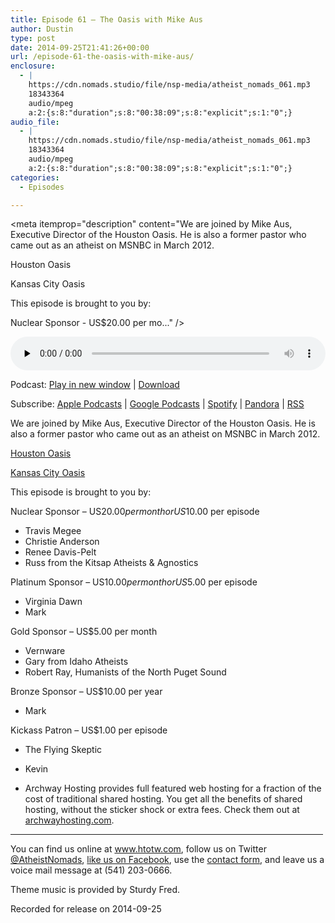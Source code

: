```yaml
---
title: Episode 61 – The Oasis with Mike Aus
author: Dustin
type: post
date: 2014-09-25T21:41:26+00:00
url: /episode-61-the-oasis-with-mike-aus/
enclosure:
  - |
    https://cdn.nomads.studio/file/nsp-media/atheist_nomads_061.mp3
    18343364
    audio/mpeg
    a:2:{s:8:"duration";s:8:"00:38:09";s:8:"explicit";s:1:"0";}
audio_file:
  - |
    https://cdn.nomads.studio/file/nsp-media/atheist_nomads_061.mp3
    18343364
    audio/mpeg
    a:2:{s:8:"duration";s:8:"00:38:09";s:8:"explicit";s:1:"0";}
categories:
  - Episodes

---
```

<div itemscope itemtype="http://schema.org/AudioObject">
  <meta itemprop="name" content="Episode 61 &#8211; The Oasis with Mike Aus" />
  
  <meta itemprop="uploadDate" content="2014-09-25T15:41:26-06:00" />
  
  <meta itemprop="encodingFormat" content="audio/mpeg" />
  
  <meta itemprop="duration" content="PT38M09S" />
  
  <meta itemprop="description" content="We are joined by Mike Aus, Executive Director of the Houston Oasis. He is also a former pastor who came out as an atheist on MSNBC in March 2012.

Houston Oasis

Kansas City Oasis

This episode is brought to you by:

Nuclear Sponsor - US$20.00 per mo..." />
  
  <meta itemprop="contentUrl" content="https://dts.podtrac.com/redirect.mp3/cdn.nomads.studio/file/nsp-media/atheist_nomads_061.mp3" />
  
  <meta itemprop="contentSize" content="17.5" />
  </p> 
  
  <div class="powerpress_player" id="powerpress_player_8316">
    <audio class="wp-audio-shortcode" id="audio-5177-60" preload="none" style="width: 100%;" controls="controls"><source type="audio/mpeg" src="https://dts.podtrac.com/redirect.mp3/cdn.nomads.studio/file/nsp-media/atheist_nomads_061.mp3?_=60" /><a href="https://dts.podtrac.com/redirect.mp3/cdn.nomads.studio/file/nsp-media/atheist_nomads_061.mp3">https://dts.podtrac.com/redirect.mp3/cdn.nomads.studio/file/nsp-media/atheist_nomads_061.mp3</a></audio>
  </div>
</div>

<p class="powerpress_links powerpress_links_mp3">
  Podcast: <a href="https://dts.podtrac.com/redirect.mp3/cdn.nomads.studio/file/nsp-media/atheist_nomads_061.mp3" class="powerpress_link_pinw" target="_blank" title="Play in new window" onclick="return powerpress_pinw('https://htotw.com/?powerpress_pinw=5177-podcast');" rel="nofollow">Play in new window</a> | <a href="https://dts.podtrac.com/redirect.mp3/cdn.nomads.studio/file/nsp-media/atheist_nomads_061.mp3" class="powerpress_link_d" title="Download" rel="nofollow" download="atheist_nomads_061.mp3">Download</a>
</p>

<p class="powerpress_links powerpress_subscribe_links">
  Subscribe: <a href="https://podcasts.apple.com/us/podcast/humanists-take-on-the-world/id530050098?mt=2&ls=1" class="powerpress_link_subscribe powerpress_link_subscribe_itunes" target="_blank" title="Subscribe on Apple Podcasts" rel="nofollow">Apple Podcasts</a> | <a href="https://www.google.com/podcasts?feed=aHR0cDovL2F0aGVpc3Rub21hZHMubGlic3luLmNvbS9yc3M%3D" class="powerpress_link_subscribe powerpress_link_subscribe_googleplay" target="_blank" title="Subscribe on Google Podcasts" rel="nofollow">Google Podcasts</a> | <a href="https://open.spotify.com/show/3LzK2xZGike6Tc1GEMtMbr?si=LieN9SNuTpq96smuaUsH8A" class="powerpress_link_subscribe powerpress_link_subscribe_spotify" target="_blank" title="Subscribe on Spotify" rel="nofollow">Spotify</a> | <a href="https://www.pandora.com/podcast/atheist-nomads/PC:10122?corr=62071012&part=ug" class="powerpress_link_subscribe powerpress_link_subscribe_pandora" target="_blank" title="Subscribe on Pandora" rel="nofollow">Pandora</a> | <a href="https://htotw.com/feed/podcast/" class="powerpress_link_subscribe powerpress_link_subscribe_rss" target="_blank" title="Subscribe via RSS" rel="nofollow">RSS</a>
</p>

We are joined by Mike Aus, Executive Director of the Houston Oasis. He is also a former pastor who came out as an atheist on MSNBC in March 2012.

<a href="http://www.houstonoasis.org/wp/" target="_blank" rel="noopener">Houston Oasis</a>

<a href="http://www.kcoasis.org/" target="_blank" rel="noopener">Kansas City Oasis</a>

This episode is brought to you by:

Nuclear Sponsor &#8211; US$20.00 per month or US$10.00 per episode  
* Travis Megee  
* Christie Anderson  
* Renee Davis-Pelt  
* Russ from the Kitsap Atheists & Agnostics

Platinum Sponsor – US$10.00 per month or US$5.00 per episode  
* Virginia Dawn  
* Mark

Gold Sponsor – US$5.00 per month  
* Vernware  
* Gary from Idaho Atheists  
* Robert Ray, Humanists of the North Puget Sound

Bronze Sponsor &#8211; US$10.00 per year  
* Mark

Kickass Patron &#8211; US$1.00 per episode  
* The Flying Skeptic  
* Kevin

* Archway Hosting provides full featured web hosting for a fraction of the cost of traditional shared hosting. You get all the benefits of shared hosting, without the sticker shock or extra fees. Check them out at <a href="http://archwayhosting.com/" target="_blank" rel="noopener">archwayhosting.com</a>.

<hr width="500" />

You can find us online at <a href="https://www.htotw.com/" target="_blank" rel="noopener">www.htotw.com</a>, follow us on Twitter <a href="https://htotw.com/twitter" target="_blank" rel="noopener">@AtheistNomads</a>, <a href="https://htotw.com/facebook" target="_blank" rel="noopener">like us on Facebook</a>, use the [contact form](https://htotw.com/contact), and leave us a voice mail message at (541) 203-0666.

Theme music is provided by Sturdy Fred.

Recorded for release on 2014-09-25